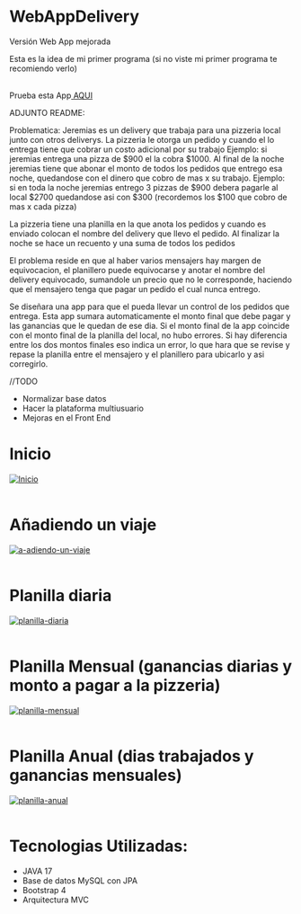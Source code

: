 # WebAppDelivery
Versión Web App mejorada

Esta es la idea de mi primer programa (si no viste mi primer programa te recomiendo verlo)
</br>
</br>

Prueba esta App<a href="https://webappdelivery-production.up.railway.app/" target="_blank"> AQUI </a>


ADJUNTO README:

Problematica:
Jeremias es un delivery que trabaja para una pizzeria local junto con otros deliverys.
La pizzeria le otorga un pedido y cuando el lo entrega tiene que cobrar un costo adicional por su trabajo
Ejemplo: si jeremias entrega una pizza de $900 el la cobra $1000.
Al final de la noche jeremias tiene que abonar el monto de todos los pedidos que entrego esa noche, quedandose con el dinero que cobro de mas x su trabajo.
Ejemplo: si en toda la noche jeremias entrego 3 pizzas de $900 debera pagarle al local $2700 quedandose asi con $300 (recordemos los $100 que cobro de mas x cada pizza)

La pizzeria tiene una planilla en la que anota los pedidos y cuando es enviado colocan el nombre del delivery que llevo el pedido. Al finalizar la noche se hace un recuento y una suma de todos los pedidos

El problema reside en que al haber varios mensajers hay margen de equivocacion, el planillero puede equivocarse y anotar el nombre del delivery equivocado, sumandole un precio que no le corresponde, haciendo que el mensajero tenga que pagar un pedido el cual nunca entrego.

Se diseñara una app para que el pueda llevar un control de los pedidos que entrega.
Esta app sumara automaticamente el monto final que debe pagar y las ganancias que le quedan de ese dia.
Si el monto final de la app coincide con el monto final de la planilla del local, no hubo errores.
Si hay diferencia entre los dos montos finales eso indica un error, lo que hara que se revise y repase la planilla entre el mensajero y el planillero para ubicarlo y asi corregirlo.


//TODO

<ul>
  <li>Normalizar base datos</li>
<li>Hacer la plataforma multiusuario</li>
<li>Mejoras en el Front End</li>
</ul>

# Inicio

<a href="https://postimg.cc/zVwq1mrQ" target="_blank"><img src="https://i.postimg.cc/SN3RCqtm/Inicio.png" alt="Inicio"/></a><br/><br/>

# Añadiendo un viaje

<a href="https://postimg.cc/qzHpYJ9n" target="_blank"><img src="https://i.postimg.cc/hPfhXhsC/a-adiendo-un-viaje.png" alt="a-adiendo-un-viaje"/></a><br/><br/>

# Planilla diaria

<a href="https://postimg.cc/rD8MVhyw" target="_blank"><img src="https://i.postimg.cc/pLjTB7gz/planilla-diaria.png" alt="planilla-diaria"/></a><br/><br/>


# Planilla Mensual (ganancias diarias y monto a pagar a la pizzeria)

<a href="https://postimg.cc/yJxK9kZq" target="_blank"><img src="https://i.postimg.cc/zfSGshDf/planilla-mensual.png" alt="planilla-mensual"/></a><br/><br/>

# Planilla Anual (dias trabajados y ganancias mensuales)

<a href="https://postimg.cc/5Xn16wjq" target="_blank"><img src="https://i.postimg.cc/DzKzp6TD/planilla-anual.png" alt="planilla-anual"/></a><br/><br/>

# Tecnologias Utilizadas:

<ul>
<li>JAVA 17</li>
<li>Base de datos MySQL con JPA</li>
<li>Bootstrap 4</li>
<li>Arquitectura MVC</li>
</ul>







